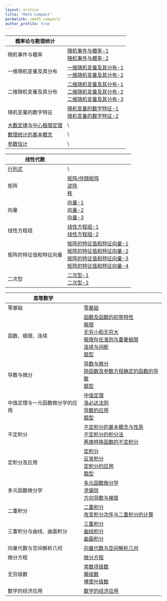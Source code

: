 ```yaml
---
layout: archive
title: "Math Compact"
permalink: /math_compact/
author_profile: true
---
```


| 概率论与数理统计                                             |                                                              |
| ------------------------------------------------------------ | ------------------------------------------------------------ |
| 随机事件与概率                                               | [随机事件与概率-1](http://zengbaocheng-996.github.io/files/math/3_probability_and_statistics/1-1.pdf)<br />[随机事件与概率-2](http://zengbaocheng-996.github.io/files/math/3_probability_and_statistics/1-2.pdf) |
| 一维随机变量及其分布                                         | [一维随机变量及其分布-1](http://zengbaocheng-996.github.io/files/math/3_probability_and_statistics/2-1.pdf)<br />[一维随机变量及其分布-2](http://zengbaocheng-996.github.io/files/math/3_probability_and_statistics/2-2.pdf) |
| 二维随机变量及其分布                                         | [二维随机变量及其分布-1](http://zengbaocheng-996.github.io/files/math/3_probability_and_statistics/3-1.pdf)<br />[二维随机变量及其分布-2](http://zengbaocheng-996.github.io/files/math/3_probability_and_statistics/3-2.pdf)<br />[二维随机变量及其分布-3](http://zengbaocheng-996.github.io/files/math/3_probability_and_statistics/3-3.pdf) |
| 随机变量的数字特征                                           | [随机变量的数字特征-1](http://zengbaocheng-996.github.io/files/math/3_probability_and_statistics/4-1.pdf)<br />[随机变量的数字特征-2](http://zengbaocheng-996.github.io/files/math/3_probability_and_statistics/4-2.pdf) |
| [大数定律与中心极限定理](http://zengbaocheng-996.github.io/files/math/3_probability_and_statistics/5.pdf) | \                                                            |
| [数理统计的基本概念](http://zengbaocheng-996.github.io/files/math/3_probability_and_statistics/6.pdf) | \                                                            |
| [参数估计](http://zengbaocheng-996.github.io/files/math/3_probability_and_statistics/7.pdf) | \                                                            |

| 线性代数                                                     |                                                              |
| ------------------------------------------------------------ | ------------------------------------------------------------ |
| [行列式](http://zengbaocheng-996.github.io/files/math/2_linear_algebra/1.pdf) | \                                                            |
| 矩阵                                                         | [矩阵/伴随矩阵](http://zengbaocheng-996.github.io/files/math/2_linear_algebra/2-1.pdf)<br />[逆阵](http://zengbaocheng-996.github.io/files/math/2_linear_algebra/2-2.pdf)<br />[秩](http://zengbaocheng-996.github.io/files/math/2_linear_algebra/2-3.pdf) |
| 向量                                                         | [向量-1](http://zengbaocheng-996.github.io/files/math/2_linear_algebra/3-1.pdf)<br />[向量-2](http://zengbaocheng-996.github.io/files/math/2_linear_algebra/3-2.pdf)<br />[向量-3](http://zengbaocheng-996.github.io/files/math/2_linear_algebra/3-3.pdf) |
| 线性方程组                                                   | [线性方程组-1](http://zengbaocheng-996.github.io/files/math/2_linear_algebra/4-1.pdf)<br />[线性方程组-2](http://zengbaocheng-996.github.io/files/math/2_linear_algebra/4-2.pdf) |
| 矩阵的特征值和特征向量                                       | [矩阵的特征值和特征向量-1](http://zengbaocheng-996.github.io/files/math/2_linear_algebra/5-1.pdf)<br />[矩阵的特征值和特征向量-2](http://zengbaocheng-996.github.io/files/math/2_linear_algebra/5-2.pdf)<br />[矩阵的特征值和特征向量-3](http://zengbaocheng-996.github.io/files/math/2_linear_algebra/5-3.pdf)<br />[矩阵的特征值和特征向量-4](http://zengbaocheng-996.github.io/files/math/2_linear_algebra/5-4.pdf) |
| 二次型                                                       | [二次型-1](http://zengbaocheng-996.github.io/files/math/2_linear_algebra/6-1.pdf)<br />[二次型-2](http://zengbaocheng-996.github.io/files/math/2_linear_algebra/6-2.pdf) |

| 高等数学                       |                                                              |
| ------------------------------ | ------------------------------------------------------------ |
| 零基础                         | [零基础](http://zengbaocheng-996.github.io/files/math/1_calculus/0.pdf) |
| 函数、极限、连续               | [函数及函数的初等特性](http://zengbaocheng-996.github.io/files/math/1_calculus/1.pdf)<br />[极限](http://zengbaocheng-996.github.io/files/math/1_calculus/2.pdf)<br />[无穷小和无穷大](http://zengbaocheng-996.github.io/files/math/1_calculus/3.pdf)<br />[极限存在准则与重要极限](http://zengbaocheng-996.github.io/files/math/1_calculus/4.pdf)<br />[连续与间断](http://zengbaocheng-996.github.io/files/math/1_calculus/5.pdf)<br />[题型](http://zengbaocheng-996.github.io/files/math/1_calculus/m1.pdf) |
| 导数与微分                     | [导数与微分](http://zengbaocheng-996.github.io/files/math/1_calculus/6.pdf)<br />[隐函数及参数方程确定的函数的导数](http://zengbaocheng-996.github.io/files/math/1_calculus/7.pdf)<br />[题型](http://zengbaocheng-996.github.io/files/math/1_calculus/m2.pdf) |
| 中值定理与一元函数微分学的应用 | [中值定理](http://zengbaocheng-996.github.io/files/math/1_calculus/8.pdf)<br />[洛必达法则](http://zengbaocheng-996.github.io/files/math/1_calculus/9.pdf)<br />[导数的应用](http://zengbaocheng-996.github.io/files/math/1_calculus/10.pdf)<br />[题型](http://zengbaocheng-996.github.io/files/math/1_calculus/m3.pdf) |
| 不定积分                       | [不定积分的基本概念与性质](http://zengbaocheng-996.github.io/files/math/1_calculus/11.pdf)<br />[不定积分的积分法](http://zengbaocheng-996.github.io/files/math/1_calculus/12.pdf)<br />[两类特殊函数的不定积分](http://zengbaocheng-996.github.io/files/math/1_calculus/13.pdf) |
| 定积分及应用                   | [定积分](http://zengbaocheng-996.github.io/files/math/1_calculus/14.pdf)<br />[反常积分](http://zengbaocheng-996.github.io/files/math/1_calculus/15.pdf)<br />[定积分的应用](http://zengbaocheng-996.github.io/files/math/1_calculus/16.pdf)<br />[题型](http://zengbaocheng-996.github.io/files/math/1_calculus/m4.pdf) |
| 多元函数微分学                 | [多元函数微分学](http://zengbaocheng-996.github.io/files/math/1_calculus/18.pdf)<br />[求偏导](http://zengbaocheng-996.github.io/files/math/1_calculus/m5.pdf)<br />[方向导数与梯度](http://zengbaocheng-996.github.io/files/math/1_calculus/m6.pdf) |
| 二重积分                       | [二重积分](http://zengbaocheng-996.github.io/files/math/1_calculus/19.pdf)<br />[改变积分次序与二重积分的计算](http://zengbaocheng-996.github.io/files/math/1_calculus/m7.pdf) |
| 三重积分与曲线、曲面积分       | [三重积分](http://zengbaocheng-996.github.io/files/math/1_calculus/20.pdf)<br />[曲线积分](http://zengbaocheng-996.github.io/files/math/1_calculus/21.pdf)<br />[曲面积分](http://zengbaocheng-996.github.io/files/math/1_calculus/22.pdf) |
| 向量代数与空间解析几何         | [向量代数与空间解析几何](http://zengbaocheng-996.github.io/files/math/1_calculus/23.pdf) |
| 微分方程                       | [微分方程](http://zengbaocheng-996.github.io/files/math/1_calculus/17.pdf) |
| 无穷级数                       | [常数项级数](http://zengbaocheng-996.github.io/files/math/1_calculus/22_1.pdf)<br />[幂级数](http://zengbaocheng-996.github.io/files/math/1_calculus/22_2.pdf)<br />[傅里叶级数](http://zengbaocheng-996.github.io/files/math/1_calculus/22_3.pdf) |
| 数学的经济应用                 | [数学的经济应用](http://zengbaocheng-996.github.io/files/math/1_calculus/24.pdf) |

